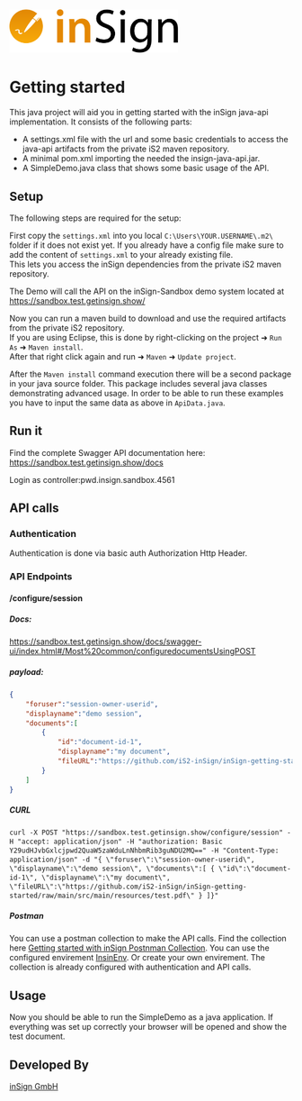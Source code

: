 [<img src="./DEV/inSign_logo.svg" width="300" />](https://www.getinsign.com/)
------

# Getting started

This java project will aid you in getting started with the inSign java-api implementation.
It consists of the following parts:

* A settings.xml file with the url and some basic credentials to access the java-api artifacts from the private iS2 maven repository.
* A minimal pom.xml importing the needed the insign-java-api.jar.
* A SimpleDemo.java class that shows some basic usage of the API.

## Setup

The following steps are required for the setup:

First copy the `settings.xml` into you local `C:\Users\YOUR.USERNAME\.m2\` folder if it does not exist yet. If you already have a config file make sure to add the content of `settings.xml` to your already existing file.<br />
This lets you access the inSign dependencies from the private iS2 maven repository.

The Demo will call the API on the inSign-Sandbox demo system located at https://sandbox.test.getinsign.show/

Now you can run a maven build to download and use the required artifacts from the private iS2 repository.<br/>
If you are using Eclipse, this is done by right-clicking on the project ➜ `Run As` ➜ `Maven install`.<br/>
After that right click again and run ➜ `Maven` ➜ `Update project`.

After the `Maven install` command execution there will be a second package in your java source folder.
This package includes several java classes demonstrating advanced usage. In order to be able to run these
examples you have to input the same data as above in `ApiData.java`.


## Run it

Find the complete Swagger API documentation here:
https://sandbox.test.getinsign.show/docs

Login as controller:pwd.insign.sandbox.4561


## API calls

### Authentication

Authentication is done via basic auth Authorization Http Header.

### API Endpoints

#### /configure/session

##### Docs: 
https://sandbox.test.getinsign.show/docs/swagger-ui/index.html#/Most%20common/configuredocumentsUsingPOST

##### payload:

```json
{
    "foruser":"session-owner-userid",
    "displayname":"demo session",
    "documents":[
        {
            "id":"document-id-1",
            "displayname":"my document",
            "fileURL":"https://github.com/iS2-inSign/inSign-getting-started/raw/main/src/main/resources/test.pdf"
        }
    ]
}
```
##### CURL

```
curl -X POST "https://sandbox.test.getinsign.show/configure/session" -H "accept: application/json" -H "authorization: Basic Y29udHJvbGxlcjpwd2QuaW5zaWduLnNhbmRib3guNDU2MQ==" -H "Content-Type: application/json" -d "{ \"foruser\":\"session-owner-userid\", \"displayname\":\"demo session\", \"documents\":[ { \"id\":\"document-id-1\", \"displayname\":\"my document\", \"fileURL\":\"https://github.com/iS2-inSign/inSign-getting-started/raw/main/src/main/resources/test.pdf\" } ]}"
```

##### Postman

You can use a postman collection to make the API calls. Find the collection here [Getting started with inSign Postnman Collection](DEV/Getting%20started%20with%20inSign%20Postnman%20Collection.postman_collection.json).
You can use the configured envirement [InsinEnv](DEV/inSign%20Env.postman_environment.json). Or create your own envirement.
The collection is already configured with authentication and API calls.

## Usage

Now you should be able to run the SimpleDemo as a java application. If everything was set up correctly your browser will be opened and show the test document.

## Developed By

[inSign GmbH](https://www.getinsign.de/)

